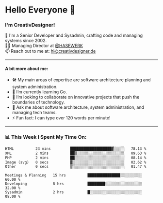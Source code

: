 # Hello Everyone 👋

### I'm CreativDesigner!

🔭 I'm a Senior Developer and Sysadmin, crafting code and managing systems since 2002.  
👨‍💼 Managing Director at [@HASEWERK](https://github.com/HASEWERK)  
📫 Reach out to me at: [hi@creativdesigner.de](mailto:hi@creativdesigner.de)  

---

#### A bit more about me:

- 🛠 My main areas of expertise are software architecture planning and system administration.
- 🌱 I’m currently learning Go.
- 👯 I’m looking to collaborate on innovative projects that push the boundaries of technology.
- 💬 Ask me about software architecture, system administration, and managing tech teams.
- ⚡ Fun fact: I can type over 120 words per minute!  

---

### 📊 **This Week I Spent My Time On:**

<!--START_SECTION:waka-->

```txt
HTML          23 mins         ███████████████████▓░░░░░   78.13 %
XML           2 mins          ██▒░░░░░░░░░░░░░░░░░░░░░░   09.63 %
PHP           2 mins          ██░░░░░░░░░░░░░░░░░░░░░░░   08.14 %
Image (svg)   0 secs          ▓░░░░░░░░░░░░░░░░░░░░░░░░   02.62 %
Other         0 secs          ▒░░░░░░░░░░░░░░░░░░░░░░░░   01.47 %
```

<!--END_SECTION:waka-->

```text
Meetings & Planning   15 hrs          ███████████████░░░░░░░░░░   60.00 % 
Developing            8 hrs           ████████░░░░░░░░░░░░░░░░░   32.00 % 
Sysadmin              2 hrs           █░░░░░░░░░░░░░░░░░░░░░░░░   08.00 %

